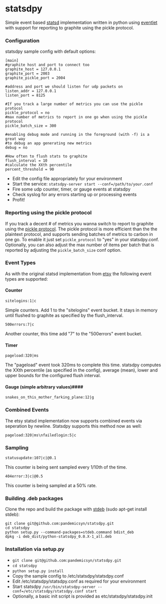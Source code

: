 # statsdpy #

Simple event based [statsd](http://github.com/etsy/statsd) implementation written in python using [eventlet](http://eventlet.net) with support for reporting to graphite using the pickle protocol.

### Configuration ###

statsdpy sample config with default options:

    [main]
    #graphite host and port to connect too
    graphite_host = 127.0.0.1
    graphite_port = 2003
    graphite_pickle_port = 2004

    #address and port we should listen for udp packets on
    listen_addr = 127.0.0.1
    listen_port = 8125

    #If you track a large number of metrics you can use the pickle protocol
    pickle_protocol = no
    #max number of metrics to report in one go when using the pickle protocol
    pickle_batch_size = 300

    #enabling debug mode and running in the foreground (with -f) is a great way
    #to debug an app generating new metrics
    debug = no

    #How often to flush stats to graphite
    flush_interval = 10
    #calculate the XXth percentile
    percent_threshold = 90

 - Edit the config file appropriately for your environment
 - Start the service: `statsdpy-server start --conf=/path/to/your.conf`
 - Fire some udp counter, timer, or gauge events at statsdpy
 - Check syslog for any errors starting up or processing events
 - Profit!

### Reporting using the pickle protocol ###

If you track a decent # of metrics you wanna switch to report to graphite using the [pickle protocol](http://graphite.readthedocs.org/en/latest/feeding-carbon.html#the-pickle-protocol). The pickle protocol is more efficient than the the plaintext protocol, and supports sending batches of metrics to carbon in one go. To enable it just set  ``pickle_protocol`` to "yes" in your statsdpy.conf. Optionally, you can also adjust the max number of items per batch that is reported by adjusting the ``pickle_batch_size`` conf option.

### Event Types ###

As with the original statsd implementation from [etsy](https://github.com/etsy/statsd) the following event types are supported:

#### Counter ####

    sitelogins:1|c

Simple counters. Add 1 to the "sitelogins" event bucket. It stays in memory until flushed to graphite as specified by the flush_interval.

    500errors:7|c

Another counter, this time add "7" to the "500errors" event bucket.

#### Timer ####

    pageload:320|ms

The "pageload" event took 320ms to complete this time. statsdpy computes the XXth percentile (as specified in the config), average (mean), lower and upper bounds for the configured flush interval.

#### Gauge (simple arbitrary values)####

    snakes_on_this_mother_farking_plane:12|g

### Combined Events ###

The etsy statsd implementation now supports combined events via seperation by newline. Statsdpy supports this method now as well:

    pageload:320|ms\nfailedlogin:5|c

### Sampling ###

    statusupdate:107|c|@0.1

This counter is being sent sampled every 1/10th of the time.

    404error:3|c|@0.5

This counter is being sampled at a 50% rate.

### Building .deb packages ###

Clone the repo  and build the package with [stdeb](https://github.com/astraw/stdeb "stdeb") (sudo apt-get install stdeb):

    git clone git@github.com:pandemicsyn/statsdpy.git
    cd statsdpy
    python setup.py --command-packages=stdeb.command bdist_deb
    dpkg -i deb_dist/python-statsdpy_0.0.X-1_all.deb

### Installation via setup.py ###

- ``git clone git@github.com:pandemicsyn/statsdpy.git``
- ``cd statsdpy``
- ``python setup.py install``
- Copy the sample config to /etc/statsdpy/statsdpy.conf
- Edit /etc/statsdpy/statsdpy.conf as required for your environment
- Start statsdpy ``/usr/bin/statsdpy-server --conf=/etc/statsdpy/statsdpy.conf start``
- Optionally, a basic init script is provided as etc/statsdpy/statsdpy.init
